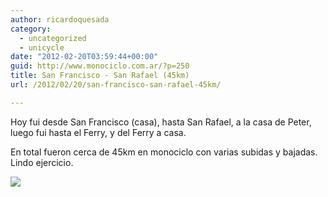 ```yaml
---
author: ricardoquesada
category:
  - uncategorized
  - unicycle
date: "2012-02-20T03:59:44+00:00"
guid: http://www.monociclo.com.ar/?p=250
title: San Francisco - San Rafael (45km)
url: /2012/02/20/san-francisco-san-rafael-45km/

---
```

Hoy fui desde San Francisco (casa), hasta San Rafael, a la casa de Peter, luego fui hasta el Ferry, y del Ferry a casa.

En total fueron cerca de 45km en monociclo con varias subidas y bajadas. Lindo ejercicio.

[![](http://www.monociclo.com.ar/blog/wp-content/uploads/2012/02/Screen-shot-2012-02-19-at-7.52.13-PM.png)](http://www.monociclo.com.ar/blog/wp-content/uploads/2012/02/Screen-shot-2012-02-19-at-7.52.13-PM.png)
